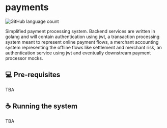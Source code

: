 # payments

![GitHub language count](https://img.shields.io/github/languages/count/iuricode/README-template?style=for-the-badge)

Simplified payment processing system. Backend services are written in golang and will contain authentication using jwt, a transaction processing system meant to represent online payment flows, a merchant accounting system representing the offline flows like settlement and merchant risk, an authentication service using jwt and eventually downstream payment processor mocks.

## 💻 Pre-requisites
TBA

## ☕ Running the system
TBA
